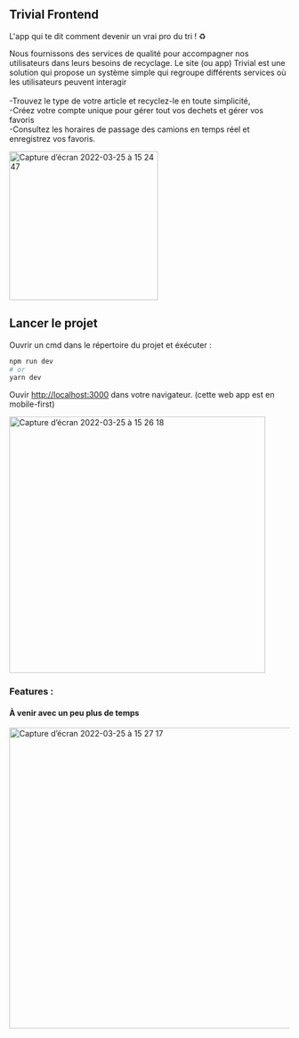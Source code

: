 ## Trivial Frontend 

L'app qui te dit comment devenir un vrai pro du tri ! ♻️


Nous fournissons des services de qualité pour accompagner nos utilisateurs dans leurs besoins de recyclage.
Le site (ou app) Trivial est une solution qui propose un système simple qui regroupe différents services où les utilisateurs peuvent interagir 
</br>
</br>
-Trouvez le type de votre article et recyclez-le en toute simplicité,</br>
-Créez votre compte unique pour gérer tout vos dechets et gérer vos favoris</br>
-Consultez les horaires de passage des camions en temps réel et enregistrez vos favoris.</br>




<img width="267" alt="Capture d’écran 2022-03-25 à 15 24 47" src="https://user-images.githubusercontent.com/59090826/160139536-2336bb5b-c8af-4fd9-b0be-91899472aa6a.png">




## Lancer le projet

Ouvrir un cmd dans le répertoire du projet et éxécuter : 

```bash
npm run dev
# or
yarn dev
```

Ouvir [http://localhost:3000](http://localhost:3000) dans votre navigateur. (cette web app est en mobile-first)

<img width="460" alt="Capture d’écran 2022-03-25 à 15 26 18" src="https://user-images.githubusercontent.com/59090826/160139841-ffde9ad7-5ccd-4301-a39b-e66bad648516.png">


### Features : 

#### À venir avec un peu plus de temps </br>

<img width="540" alt="Capture d’écran 2022-03-25 à 15 27 17" src="https://user-images.githubusercontent.com/59090826/160140031-e32532ae-d218-468b-bfa1-8322e9f16d83.png">


